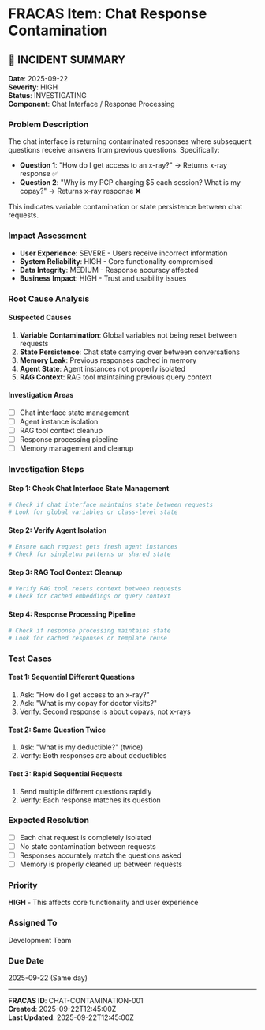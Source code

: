 # FRACAS Item: Chat Response Contamination

## 🚨 **INCIDENT SUMMARY**

**Date**: 2025-09-22  
**Severity**: HIGH  
**Status**: INVESTIGATING  
**Component**: Chat Interface / Response Processing  

### **Problem Description**
The chat interface is returning contaminated responses where subsequent questions receive answers from previous questions. Specifically:

- **Question 1**: "How do I get access to an x-ray?" → Returns x-ray response ✅
- **Question 2**: "Why is my PCP charging $5 each session? What is my copay?" → Returns x-ray response ❌

This indicates variable contamination or state persistence between chat requests.

### **Impact Assessment**
- **User Experience**: SEVERE - Users receive incorrect information
- **System Reliability**: HIGH - Core functionality compromised
- **Data Integrity**: MEDIUM - Response accuracy affected
- **Business Impact**: HIGH - Trust and usability issues

### **Root Cause Analysis**

#### **Suspected Causes**
1. **Variable Contamination**: Global variables not being reset between requests
2. **State Persistence**: Chat state carrying over between conversations
3. **Memory Leak**: Previous responses cached in memory
4. **Agent State**: Agent instances not properly isolated
5. **RAG Context**: RAG tool maintaining previous query context

#### **Investigation Areas**
- [ ] Chat interface state management
- [ ] Agent instance isolation
- [ ] RAG tool context cleanup
- [ ] Response processing pipeline
- [ ] Memory management and cleanup

### **Investigation Steps**

#### **Step 1: Check Chat Interface State Management**
```python
# Check if chat interface maintains state between requests
# Look for global variables or class-level state
```

#### **Step 2: Verify Agent Isolation**
```python
# Ensure each request gets fresh agent instances
# Check for singleton patterns or shared state
```

#### **Step 3: RAG Tool Context Cleanup**
```python
# Verify RAG tool resets context between requests
# Check for cached embeddings or query context
```

#### **Step 4: Response Processing Pipeline**
```python
# Check if response processing maintains state
# Look for cached responses or template reuse
```

### **Test Cases**

#### **Test 1: Sequential Different Questions**
1. Ask: "How do I get access to an x-ray?"
2. Ask: "What is my copay for doctor visits?"
3. Verify: Second response is about copays, not x-rays

#### **Test 2: Same Question Twice**
1. Ask: "What is my deductible?" (twice)
2. Verify: Both responses are about deductibles

#### **Test 3: Rapid Sequential Requests**
1. Send multiple different questions rapidly
2. Verify: Each response matches its question

### **Expected Resolution**
- [ ] Each chat request is completely isolated
- [ ] No state contamination between requests
- [ ] Responses accurately match the questions asked
- [ ] Memory is properly cleaned up between requests

### **Priority**
**HIGH** - This affects core functionality and user experience

### **Assigned To**
Development Team

### **Due Date**
2025-09-22 (Same day)

---

**FRACAS ID**: CHAT-CONTAMINATION-001  
**Created**: 2025-09-22T12:45:00Z  
**Last Updated**: 2025-09-22T12:45:00Z
